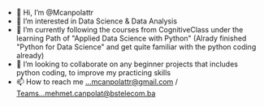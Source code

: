 - 👋 Hi, I’m @Mcanpolattr
- 👀 I’m interested in Data Science & Data Analysis
- 🌱 I’m currently following the courses from CognitiveClass under the learning Path of "Applied Data Science with Python" (Alrady finished "Python for Data Science" and get quite familiar with the python coding already)
- 💞️ I’m looking to collaborate on any beginner projects that includes python coding, to improve my practicing skills
- 📫 How to reach me ...mcanpolattr@gmail.com / Teams...mehmet.canpolat@bstelecom.ba 

<!---
Mcanpolattr/Mcanpolattr is a ✨ special ✨ repository because its `README.md` (this file) appears on your GitHub profile.
You can click the Preview link to take a look at your changes.
--->
